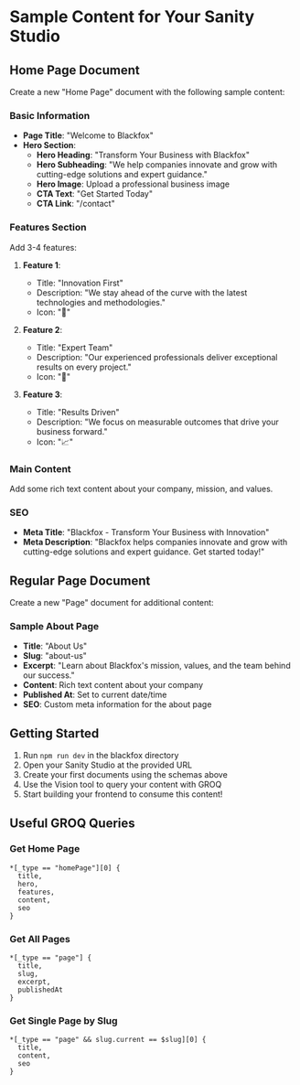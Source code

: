 # Sample Content for Your Sanity Studio

## Home Page Document
Create a new "Home Page" document with the following sample content:

### Basic Information
- **Page Title**: "Welcome to Blackfox"
- **Hero Section**:
  - **Hero Heading**: "Transform Your Business with Blackfox"
  - **Hero Subheading**: "We help companies innovate and grow with cutting-edge solutions and expert guidance."
  - **Hero Image**: Upload a professional business image
  - **CTA Text**: "Get Started Today"
  - **CTA Link**: "/contact"

### Features Section
Add 3-4 features:
1. **Feature 1**:
   - Title: "Innovation First"
   - Description: "We stay ahead of the curve with the latest technologies and methodologies."
   - Icon: "🚀"

2. **Feature 2**:
   - Title: "Expert Team"
   - Description: "Our experienced professionals deliver exceptional results on every project."
   - Icon: "👥"

3. **Feature 3**:
   - Title: "Results Driven"
   - Description: "We focus on measurable outcomes that drive your business forward."
   - Icon: "📈"

### Main Content
Add some rich text content about your company, mission, and values.

### SEO
- **Meta Title**: "Blackfox - Transform Your Business with Innovation"
- **Meta Description**: "Blackfox helps companies innovate and grow with cutting-edge solutions and expert guidance. Get started today!"

## Regular Page Document
Create a new "Page" document for additional content:

### Sample About Page
- **Title**: "About Us"
- **Slug**: "about-us"
- **Excerpt**: "Learn about Blackfox's mission, values, and the team behind our success."
- **Content**: Rich text content about your company
- **Published At**: Set to current date/time
- **SEO**: Custom meta information for the about page

## Getting Started
1. Run `npm run dev` in the blackfox directory
2. Open your Sanity Studio at the provided URL
3. Create your first documents using the schemas above
4. Use the Vision tool to query your content with GROQ
5. Start building your frontend to consume this content!

## Useful GROQ Queries

### Get Home Page
```groq
*[_type == "homePage"][0] {
  title,
  hero,
  features,
  content,
  seo
}
```

### Get All Pages
```groq
*[_type == "page"] {
  title,
  slug,
  excerpt,
  publishedAt
}
```

### Get Single Page by Slug
```groq
*[_type == "page" && slug.current == $slug][0] {
  title,
  content,
  seo
}
```
